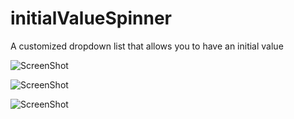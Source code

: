 # initialValueSpinner
A customized dropdown list that allows you to have an initial value

![ScreenShot](http://i.imgur.com/eUdhOp9.png)

![ScreenShot](http://i.imgur.com/mqF4GTm.png)

![ScreenShot](http://i.imgur.com/ApbXoMn.png)

